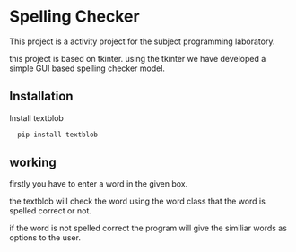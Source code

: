 
# Spelling Checker

This project is a activity project for the subject programming laboratory.

this project is based on tkinter. using the tkinter we have developed a simple GUI based spelling checker model.




## Installation

Install textblob

```bash
  pip install textblob
```

## working

firstly you have to enter a word in the given box.

the textblob will check the word using the word class that the 
word is spelled correct or not.

if the word is not spelled correct the program will give the similiar words as options to the user.